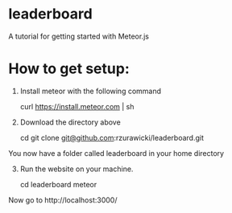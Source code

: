 leaderboard
===========

A tutorial for getting started with Meteor.js


# How to get setup:

1. Install meteor with the following command

    curl https://install.meteor.com | sh

2. Download the directory above 

    cd
    git clone git@github.com:rzurawicki/leaderboard.git
    
You now have a folder called leaderboard in your home directory

3. Run the website on your machine.

    cd leaderboard
    meteor
    
Now go to http://localhost:3000/
